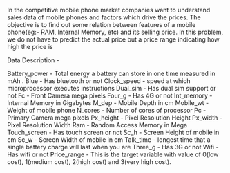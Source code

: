 In the competitive mobile phone market companies want to understand sales data of mobile phones and factors which drive the prices. The objective is to find out some relation between features of a mobile phone(eg:- RAM, Internal Memory, etc) and its selling price. In this problem, we do not have to predict the actual price but a price range indicating how high the price is

Data Description -

Battery_power - Total energy a battery can store in one time measured in mAh .
Blue - Has bluetooth or not
Clock_speed - speed at which microprocessor executes instructions
Dual_sim - Has dual sim support or not
Fc - Front Camera mega pixels
Four_g - Has 4G or not
Int_memory - Internal Memory in Gigabytes
M_dep - Mobile Depth in cm
Mobile_wt - Weight of mobile phone
N_cores - Number of cores of processor
Pc - Primary Camera mega pixels
Px_height - Pixel Resolution Height
Px_width - Pixel Resolution Width
Ram - Random Access Memory in Mega
Touch_screen - Has touch screen or not
Sc_h - Screen Height of mobile in cm
Sc_w - Screen Width of mobile in cm
Talk_time - longest time that a single battery charge will last when you are
Three_g - Has 3G or not
Wifi - Has wifi or not
Price_range - This is the target variable with value of 0(low cost), 1(medium cost),
2(high cost) and 3(very high cost).
